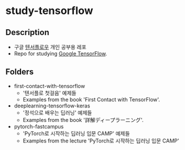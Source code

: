 # study-tensorflow
## Description
* 구글 [텐서플로우](https://www.tensorflow.org) 개인 공부용 레포
* Repo for studying [Google TensorFlow](https://www.tensorflow.org).

## Folders
* first-contact-with-tensorflow
  * '텐서플로 첫걸음' 예제들
  * Examples from the book 'First Contact with TensorFlow'.
* deeplearning-tensorflow-keras
  * '정석으로 배우는 딥러닝' 예제들
  * Examples from the book '詳解ディープラーニング'.
* pytorch-fastcampus
  * 'PyTorch로 시작하는 딥러닝 입문 CAMP' 예제들
  * Examples from the lecture 'PyTorch로 시작하는 딥러닝 입문 CAMP'